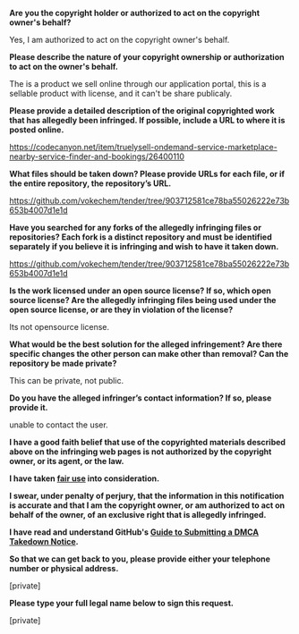 **Are you the copyright holder or authorized to act on the copyright owner's behalf?**

Yes, I am authorized to act on the copyright owner's behalf.

**Please describe the nature of your copyright ownership or authorization to act on the owner's behalf.**

The is a product we sell online through our application portal, this is a sellable product with license, and it can't be share publicaly.

**Please provide a detailed description of the original copyrighted work that has allegedly been infringed. If possible, include a URL to where it is posted online.**

https://codecanyon.net/item/truelysell-ondemand-service-marketplace-nearby-service-finder-and-bookings/26400110

**What files should be taken down? Please provide URLs for each file, or if the entire repository, the repository’s URL.**

https://github.com/vokechem/tender/tree/903712581ce78ba55026222e73b653b4007d1e1d

**Have you searched for any forks of the allegedly infringing files or repositories? Each fork is a distinct repository and must be identified separately if you believe it is infringing and wish to have it taken down.**

https://github.com/vokechem/tender/tree/903712581ce78ba55026222e73b653b4007d1e1d

**Is the work licensed under an open source license? If so, which open source license? Are the allegedly infringing files being used under the open source license, or are they in violation of the license?**

Its not opensource license.

**What would be the best solution for the alleged infringement? Are there specific changes the other person can make other than removal? Can the repository be made private?**

This can be private, not public.

**Do you have the alleged infringer’s contact information? If so, please provide it.**

unable to contact the user.

**I have a good faith belief that use of the copyrighted materials described above on the infringing web pages is not authorized by the copyright owner, or its agent, or the law.**

**I have taken <a href="https://www.lumendatabase.org/topics/22">fair use</a> into consideration.**

**I swear, under penalty of perjury, that the information in this notification is accurate and that I am the copyright owner, or am authorized to act on behalf of the owner, of an exclusive right that is allegedly infringed.**

**I have read and understand GitHub's <a href="https://docs.github.com/articles/guide-to-submitting-a-dmca-takedown-notice/">Guide to Submitting a DMCA Takedown Notice</a>.**

**So that we can get back to you, please provide either your telephone number or physical address.**

[private]

**Please type your full legal name below to sign this request.**

[private]
